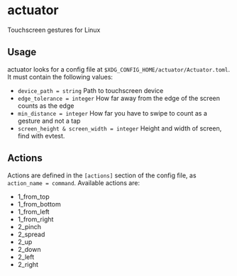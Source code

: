 # actuator
Touchscreen gestures for Linux

## Usage
actuator looks for a config file at `$XDG_CONFIG_HOME/actuator/Actuator.toml`. It must contain the following values:

* `device_path = string` Path to touchscreen device
* `edge_tolerance = integer` How far away from the edge of the screen counts as the edge
* `min_distance = integer` How far you have to swipe to count as a gesture and not a tap
* `screen_height & screen_width = integer` Height and width of screen, find with evtest.

## Actions
Actions are defined in the `[actions]` section of the config file, as `action_name = command`. Available actions are:

* 1\_from\_top
* 1\_from\_bottom
* 1\_from\_left
* 1\_from\_right
* 2\_pinch
* 2\_spread
* 2\_up
* 2\_down
* 2\_left
* 2\_right
